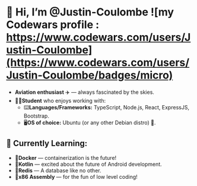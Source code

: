 # 👋 Hi, I’m @Justin-Coulombe ![my Codewars profile : https://www.codewars.com/users/Justin-Coulombe](https://www.codewars.com/users/Justin-Coulombe/badges/micro)
- **Aviation enthusiast** ✈️ — always fascinated by the skies.
- 🧑‍🎓**Student** who enjoys working with:  
  - ⌨️**Languages/Frameworks:** TypeScript, Node.js, React, ExpressJS, Bootstrap.  
  - 🖥️**OS of choice:** Ubuntu (or any other Debian distro) 🐧.

## 🌱 Currently Learning:
- 🚢**Docker** — containerization is the future!  
- 📱**Kotlin** — excited about the future of Android development.  
- 💾**Redis** — A database like no other.
- 🧮**x86 Assembly** — for the fun of low level coding!

<!---
Justin-Coulombe/Justin-Coulombe is a ✨ special ✨ repository because its `README.md` (this file) appears on your GitHub profile.
You can click the Preview link to take a look at your changes.
--->
